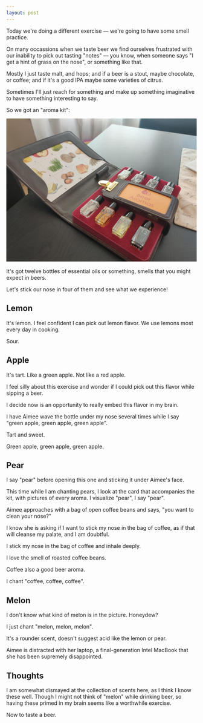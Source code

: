 ```yaml
---
layout: post
---
```


Today we're doing a different exercise &mdash;
we're going to have some smell practice.

On many occassions when we taste beer we find ourselves frustrated with our inability to
pick out tasting "notes" &mdash; you know, when someone says "I get a hint of grass on the nose",
or something like that.

Mostly I just taste malt, and hops;
and if a beer is a stout, maybe chocolate, or coffee;
and if it's a good IPA maybe some varieties of citrus.

Sometimes I'll just reach for something and make up something imaginative to have something interesting to say.

So we got an "aroma kit":

<img class="beer-photo" src="/beer/images/2021-04-27-aromaster-beer-aromas-1.jpg"/>

It's got twelve bottles of essential oils or something,
smells that you might expect in beers.

Let's stick our nose in four of them and see what we experience!


## Lemon

It's lemon.
I feel confident I can pick out lemon flavor.
We use lemons most every day in cooking.

Sour.


## Apple

It's tart.
Like a green apple.
Not like a red apple.

I feel silly about this exercise
and wonder if I could pick out this flavor while sipping a beer.

I decide now is an opportunity to really embed this flavor in my brain.

I have Aimee wave the bottle under my nose several times while I say
"green apple, green apple, green apple".

Tart and sweet.

Green apple, green apple, green apple.


## Pear

I say "pear" before opening this one and sticking it under Aimee's face.

This time while I am chanting pears,
I look at the card that accompanies the kit,
with pictures of every aroma.
I visualize "pear", I say "pear".

Aimee approaches with a bag of open coffee beans and says,
"you want to clean your nose?"

I know she is asking if I want to stick my nose in the bag of coffee,
as if that will cleanse my palate,
and I am doubtful.

I stick my nose in the bag of coffee and inhale deeply.

I love the smell of roasted coffee beans.

Coffee also a good beer aroma.

I chant "coffee, coffee, coffee".


## Melon

I don't know what kind of melon is in the picture.
Honeydew?

I just chant "melon, melon, melon".

It's a rounder scent, doesn't suggest acid like the lemon or pear.

Aimee is distracted with her laptop,
a final-generation Intel MacBook that she has been supremely disappointed.


## Thoughts

I am somewhat dismayed at the collection of scents here,
as I think I know these well.
Though I might not think of "melon" while drinking beer,
so having these primed in my brain seems like a worthwhile exercise.

Now to taste a beer.
